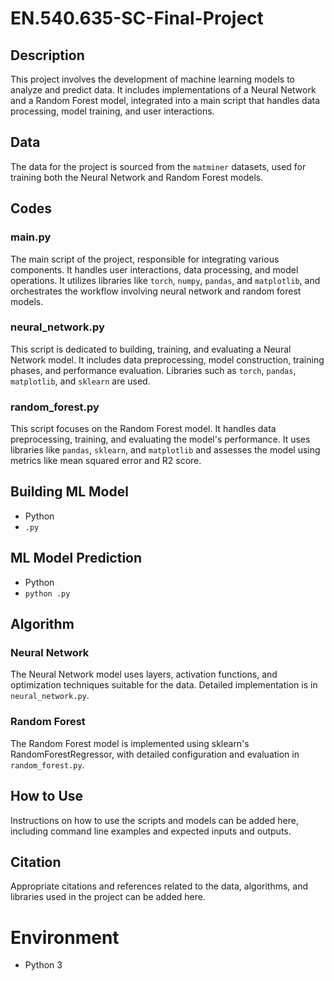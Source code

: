 
# EN.540.635-SC-Final-Project

## Description
This project involves the development of machine learning models to analyze and predict data. It includes implementations of a Neural Network and a Random Forest model, integrated into a main script that handles data processing, model training, and user interactions.

## Data
The data for the project is sourced from the `matminer` datasets, used for training both the Neural Network and Random Forest models.

## Codes

### main.py
The main script of the project, responsible for integrating various components. It handles user interactions, data processing, and model operations. It utilizes libraries like `torch`, `numpy`, `pandas`, and `matplotlib`, and orchestrates the workflow involving neural network and random forest models.

### neural_network.py
This script is dedicated to building, training, and evaluating a Neural Network model. It includes data preprocessing, model construction, training phases, and performance evaluation. Libraries such as `torch`, `pandas`, `matplotlib`, and `sklearn` are used.

### random_forest.py
This script focuses on the Random Forest model. It handles data preprocessing, training, and evaluating the model's performance. It uses libraries like `pandas`, `sklearn`, and `matplotlib` and assesses the model using metrics like mean squared error and R2 score.

## Building ML Model
- Python 
- `.py` 

## ML Model Prediction
- Python 
- `python .py` 

## Algorithm

### Neural Network
The Neural Network model uses layers, activation functions, and optimization techniques suitable for the data. Detailed implementation is in `neural_network.py`.

### Random Forest
The Random Forest model is implemented using sklearn's RandomForestRegressor, with detailed configuration and evaluation in `random_forest.py`.

## How to Use
Instructions on how to use the scripts and models can be added here, including command line examples and expected inputs and outputs.

## Citation
Appropriate citations and references related to the data, algorithms, and libraries used in the project can be added here.

# Environment
- Python 3
